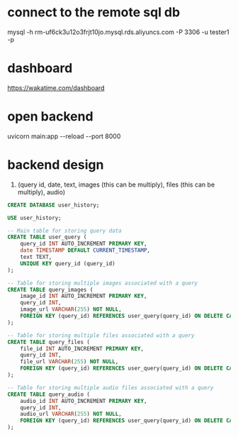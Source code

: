 # connect to the remote sql db

mysql -h rm-uf6ck3u12o3frjt10jo.mysql.rds.aliyuncs.com -P 3306 -u tester1 -p

# dashboard

https://wakatime.com/dashboard

# open backend

uvicorn main:app --reload --port 8000

# backend design

1. (query id, date, text, images (this can be multiply), files (this can be multiply), audio)


```sql
CREATE DATABASE user_history;

USE user_history;

-- Main table for storing query data
CREATE TABLE user_query (
    query_id INT AUTO_INCREMENT PRIMARY KEY,
    date TIMESTAMP DEFAULT CURRENT_TIMESTAMP,
    text TEXT,
    UNIQUE KEY query_id (query_id)
);

-- Table for storing multiple images associated with a query
CREATE TABLE query_images (
    image_id INT AUTO_INCREMENT PRIMARY KEY,
    query_id INT,
    image_url VARCHAR(255) NOT NULL,
    FOREIGN KEY (query_id) REFERENCES user_query(query_id) ON DELETE CASCADE
);

-- Table for storing multiple files associated with a query
CREATE TABLE query_files (
    file_id INT AUTO_INCREMENT PRIMARY KEY,
    query_id INT,
    file_url VARCHAR(255) NOT NULL,
    FOREIGN KEY (query_id) REFERENCES user_query(query_id) ON DELETE CASCADE
);

-- Table for storing multiple audio files associated with a query
CREATE TABLE query_audio (
    audio_id INT AUTO_INCREMENT PRIMARY KEY,
    query_id INT,
    audio_url VARCHAR(255) NOT NULL,
    FOREIGN KEY (query_id) REFERENCES user_query(query_id) ON DELETE CASCADE
);
```

